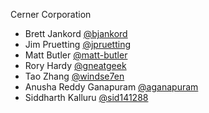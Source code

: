 Cerner Corporation

- Brett Jankord [@bjankord]
- Jim Pruetting [@jpruetting]
- Matt Butler [@matt-butler]
- Rory Hardy [@gneatgeek]
- Tao Zhang [@windse7en]
- Anusha Reddy Ganapuram [@aganapuram]
- Siddharth Kalluru [@sid141288]



[@bjankord]: https://github.com/bjankord
[@jpruetting]: https://github.com/jpruetting
[@matt-butler]: https://github.com/matt-butler
[@gneatgeek]: https://github.com/gneatgeek
[@windse7en]:https://github.com/windse7en
[@aganapuram]: https://github.com/aganapuram
[@sid141288]: https://github.com/sid141288
